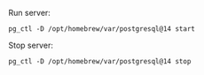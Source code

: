 Run server:

```
pg_ctl -D /opt/homebrew/var/postgresql@14 start
```

Stop server:

```
pg_ctl -D /opt/homebrew/var/postgresql@14 stop
```